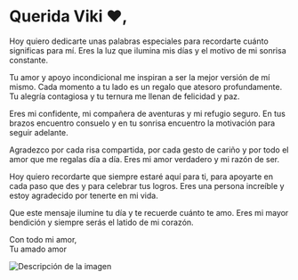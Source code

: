 <!DOCTYPE html>
<html>
<head>
  <title>Mensaje para ti</title>
</head>
<body>
  <h1>Querida Viki &#10084;, </h1>
  <p>Hoy quiero dedicarte unas palabras especiales para recordarte cuánto significas para mí. Eres la luz que ilumina mis días y el motivo de mi sonrisa constante.</p>
  <p>Tu amor y apoyo incondicional me inspiran a ser la mejor versión de mí mismo. Cada momento a tu lado es un regalo que atesoro profundamente. Tu alegría contagiosa y tu ternura me llenan de felicidad y paz.</p>
  <p>Eres mi confidente, mi compañera de aventuras y mi refugio seguro. En tus brazos encuentro consuelo y en tu sonrisa encuentro la motivación para seguir adelante.</p>
  <p>Agradezco por cada risa compartida, por cada gesto de cariño y por todo el amor que me regalas día a día. Eres mi amor verdadero y mi razón de ser.</p>
  <p>Hoy quiero recordarte que siempre estaré aquí para ti, para apoyarte en cada paso que des y para celebrar tus logros. Eres una persona increíble y estoy agradecido por tenerte en mi vida.</p>
  <p>Que este mensaje ilumine tu día y te recuerde cuánto te amo. Eres mi mayor bendición y siempre serás el latido de mi corazón.</p>
  <p>Con todo mi amor,<br>
  Tu amado amor </p>
  
  <img src="nombre_de_la_imagen.jpg" alt="Descripción de la imagen">
</body>
</html>
